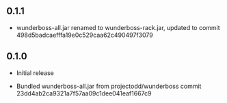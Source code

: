 ## 0.1.1

* wunderboss-all.jar renamed to wunderboss-rack.jar, updated to commit
  498d5badcaefffa19e0c529caa62c490497f3079

## 0.1.0

* Initial release

* Bundled wunderboss-all.jar from projectodd/wunderboss commit
  23dd4ab2ca9321a7f57aa09c1dee041eaf1667c9
